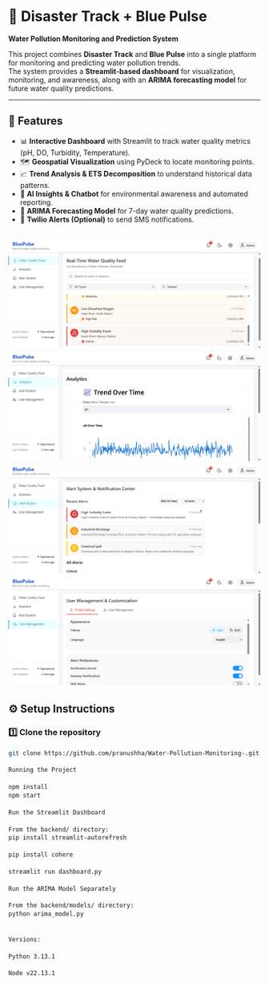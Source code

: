 # 🌊 Disaster Track + Blue Pulse  
**Water Pollution Monitoring and Prediction System**

This project combines **Disaster Track** and **Blue Pulse** into a single platform for monitoring and predicting water pollution trends.  
The system provides a **Streamlit-based dashboard** for visualization, monitoring, and awareness, along with an **ARIMA forecasting model** for future water quality predictions.

---

## 🚀 Features
- 📊 **Interactive Dashboard** with Streamlit to track water quality metrics (pH, DO, Turbidity, Temperature).  
- 🗺 **Geospatial Visualization** using PyDeck to locate monitoring points.  
- 📈 **Trend Analysis & ETS Decomposition** to understand historical data patterns.  
- 🤖 **AI Insights & Chatbot** for environmental awareness and automated reporting.  
- 🔮 **ARIMA Forecasting Model** for 7-day water quality predictions.  
- 📱 **Twilio Alerts (Optional)** to send SMS notifications.  

![alt text](image.png)
![alt text](image-1.png)
![alt text](image-2.png)
![alt text](image-3.png)
---

## ⚙️ Setup Instructions

### 1️⃣ Clone the repository
```bash
git clone https://github.com/pranushha/Water-Pollution-Monitoring-.git

Running the Project

npm install 
npm start 

Run the Streamlit Dashboard

From the backend/ directory:
pip install streamlit-autorefresh

pip install cohere

streamlit run dashboard.py

Run the ARIMA Model Separately

From the backend/models/ directory:
python arima_model.py


Versions: 

Python 3.13.1

Node v22.13.1

